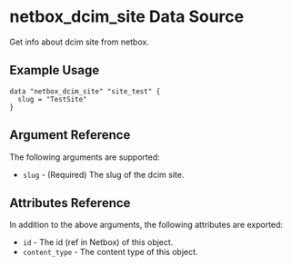 # netbox\_dcim\_site Data Source

Get info about dcim site from netbox.

## Example Usage

```hcl
data "netbox_dcim_site" "site_test" {
  slug = "TestSite"
}
```

## Argument Reference

The following arguments are supported:
* ``slug`` - (Required) The slug of the dcim site.

## Attributes Reference

In addition to the above arguments, the following attributes are exported:
* ``id`` - The id (ref in Netbox) of this object.
* ``content_type`` - The content type of this object.
